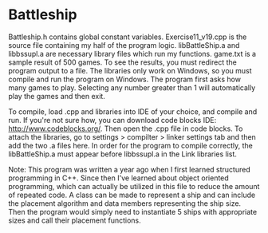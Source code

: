 # Battleship
Battleship.h contains global constant variables.  Exercise11_v19.cpp is the source file containing my half of the program logic.  libBattleShip.a and libbssupl.a are necessary library files which run my functions.  game.txt is a sample result of 500 games.  To see the results, you must redirect the program output to a file.  The libraries only work on Windows, so you must compile and run the program on Windows.  The program first asks how many games to play.  Selecting any number greater than 1 will automatically play the games and then exit.

To compile, load .cpp and libraries into IDE of your choice, and compile and run.  If you're not sure how, you can download code blocks IDE:  http://www.codeblocks.org/.  Then open the .cpp file in code blocks.  To attach the libraries, go to settings > compilter > linker settings tab and then add the two .a files here.  In order for the program to compile correctly, the libBattleShip.a must appear before libbssupl.a in the Link libraries list.

Note:  This program was written a year ago when I first learned structured programming in C++.  Since then I've learned about object oriented programming, which can actually be utilized in this file to reduce the amount of repeated code.  A class can be made to represent a ship and can include the placement algorithm and data members representing the ship size.  Then the program would simply need to instantiate 5 ships with appropriate sizes and call their placement functions.
